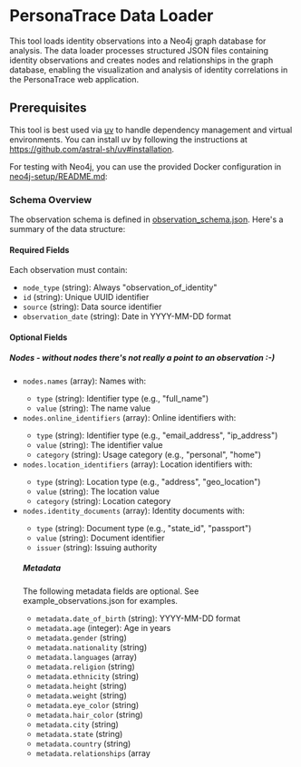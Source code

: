 # PersonaTrace Data Loader

This tool loads identity observations into a Neo4j graph database for analysis. The data loader processes structured JSON files containing identity observations and creates nodes and relationships in the graph database, enabling the visualization and analysis of identity correlations in the PersonaTrace web application.

## Prerequisites

This tool is best used via [uv](https://github.com/astral-sh/uv) to handle dependency management and virtual environments. You can install uv by following the instructions at https://github.com/astral-sh/uv#installation.

For testing with Neo4j, you can use the provided Docker configuration in [neo4j-setup/README.md](../neo4j-setup/README.md):

### Schema Overview

The observation schema is defined in [observation_schema.json](data/observation_schema.json). Here's a summary of the data structure:

#### Required Fields

Each observation must contain:
- `node_type` (string): Always "observation_of_identity"
- `id` (string): Unique UUID identifier
- `source` (string): Data source identifier
- `observation_date` (string): Date in YYYY-MM-DD format

#### Optional Fields

##### Nodes - without nodes there's not really a point to an observation :-)
- `nodes.names` (array<object>): Names with:
  - `type` (string): Identifier type (e.g., "full_name")
  - `value` (string): The name value
- `nodes.online_identifiers` (array<object>): Online identifiers with:
  - `type` (string): Identifier type (e.g., "email_address", "ip_address")
  - `value` (string): The identifier value
  - `category` (string): Usage category (e.g., "personal", "home")
- `nodes.location_identifiers` (array<object>): Location identifiers with:
  - `type` (string): Location type (e.g., "address", "geo_location")
  - `value` (string): The location value
  - `category` (string): Location category
- `nodes.identity_documents` (array<object>): Identity documents with:
  - `type` (string): Document type (e.g., "state_id", "passport")
  - `value` (string): Document identifier
  - `issuer` (string): Issuing authority

##### Metadata
The following metadata fields are optional. See example_observations.json for examples.
- `metadata.date_of_birth` (string): YYYY-MM-DD format
- `metadata.age` (integer): Age in years
- `metadata.gender` (string)
- `metadata.nationality` (string)
- `metadata.languages` (array<string>)
- `metadata.religion` (string)
- `metadata.ethnicity` (string)
- `metadata.height` (string)
- `metadata.weight` (string)
- `metadata.eye_color` (string)
- `metadata.hair_color` (string)
- `metadata.city` (string)
- `metadata.state` (string)
- `metadata.country` (string)
- `metadata.relationships` (array<object>):
  - `type` (string): Relationship type
  - `name` (string): Person's name
- `metadata.companies` (array<object>):
  - `name` (string): Company name
  - `start_date` (string): YYYY-MM-DD format
  - `end_date` (string): YYYY-MM-DD format
- `metadata.schools` (array<object>):
  - `name` (string): School name
  - `start_date` (string): YYYY-MM-DD format
  - `end_date` (string): YYYY-MM-DD format

## Usage

The data loader requires specifying:
1. Data source (`--example_data` or `--live_data`)
2. Database target (`--database_target neo4j`)

### Data Sources

- `--example_data`: Loads sample observations from the `data/example_data` folder
- `--live_data`: Loads real observations from the `data/live_data` folder

Optional parameters:
- `--clear_graph`: Deletes current data in the graph before loading the new data
- `--example_data_folder`: Override default example data folder path
- `--live_data_folder`: Override default live data folder path

### Database Configuration

#### Neo4j Configuration
Required parameters:
- `--neo4j_uri`: Neo4j database URI (e.g. `bolt://localhost:7687`)
- `--neo4j_user`: Neo4j username
- `--neo4j_password`: Neo4j password

**Security Note**: The username `neo4j` and password `personatrace` in lib/constants.py is used as an example for development purposes only. For production use, you should change this to a strong, unique password and use a secret management system to retrieve and use it.

### Example Commands

```bash
# Load example data into Neo4j
uv run load_data.py \
    --example_data \
    --neo4j_endpoint bolt://localhost:7687 \
    --neo4j_username neo4j \
    --neo4j_password personatrace

# Load live data into Neo4j
uv run load_data.py \
    --live_data \
    --live_data_folder /some/folder/of/observations \
    --neo4j_endpoint bolt://localhost:7687 \
    --neo4j_username neo4j \
    --neo4j_password personatrace
```

## Example Observation

```json
{
  "node_type": "observation_of_identity",
  "id": "00000000-0000-0000-0000-000000000003",
  "source": "social_media_platform",
  "observation_date": "2023-05-12",
  "nodes": {
    "names": [
      "Michael Wilson"
    ],
    "online_identifiers": [
      {
        "type": "email_address",
        "value": "mike.wilson@email.org",
        "category": "personal"
      },
      {
        "type": "ip_address",
        "value": "192.168.1.50",
        "category": "home"
      },
      {
        "type": "username",
        "value": "tech_wizard",
        "category": "personal"
      },
      {
        "type": "phone_number",
        "value": "+15125557890",
        "category": "mobile"
      }
    ],
    "location_identifiers": [
      {
        "type": "address",
        "value": "321 Maple Drive, Austin, TX 78701",
        "category": "home"
      },
      {
        "type": "geo_location",
        "value": "30.2672,-97.7431",
        "category": "home"
      }
    ],
    "identity_documents": [
      {
        "type": "state_id",
        "value": "TX87654321",
        "issuer": "Texas DPS"
      }
    ]
  },
  "metadata": {
    "date_of_birth": "1992-11-30",
    "age": 31,
    "city": "Austin",
    "state": "TX",
    "country": "USA",
    "companies": [
      {
        "name": "Austin Digital",
        "start_date": "2020-01-15",
        "end_date": "2023-05-12"
      }
    ],
    "schools": [
      {
        "name": "University of Texas",
        "start_date": "2010-09-01",
        "end_date": "2014-05-15"
      }
    ]
  }
}
```
